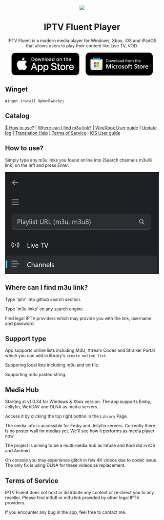 <p align="center">
  <a href="https://apps.apple.com/app/iptv-fluent-player/id6744343679?pt=127753526&mt=8&ct=github&platform=iphone" target="_blank">
    <img width="128" align="center" src="https://store-images.s-microsoft.com/image/apps.22014.14260035015770905.070bbabf-ec58-40a9-8f62-88136f82d616.44985d5e-f1a7-4a7d-a47e-00ec2312cea4?h=576">
  </a>
</p>
<h1 align="center">
  IPTV Fluent Player
</h1>
<p align="center">
  IPTV Fluent is a modern media player for Windows, Xbox, iOS and iPadOS that allows users to play their content like Live TV, VOD.
</p>
<div align="center" style="display: flex; justify-content: center; gap: 20px;">
  <a href="https://apps.apple.com/app/iptv-fluent-player/id6744343679?pt=127753526&mt=8&ct=github" target="_blank">
    <img src="https://github.com/JimmyRespawn/IPTV-Fluent/blob/297695737dd1085997fc8e3f65560cb147e1d416/doc/images/appStoreBadge.png?raw=true"  height="75" alt="App Store link" />
  </a>
  <a href="https://www.microsoft.com/store/productId/9PKMDLWBC8ZJ?cid=github" target="_blank">
    <img src="https://github.com/JimmyRespawn/IPTV-Fluent/blob/main/doc/images/storeBadge.png?raw=true" height="75" alt="Microsoft Store link" />
  </a>
</div>


## Winget

```
Winget install 9pkmdlwbc8zj
```

## Catalog

[🚀 How to use?](#how-to-use) | [Where can I find m3u link?](#where-can-i-find-m3u-link) | [Win/Xbox User guide](https://app.linjimi.com/docs/iptv/?cid=github) | [Update log](https://app.linjimi.com/docs/iptv/updatelog/?cid=github) | [Translation Help](https://crowdin.com/project/iptvfluent) | [Terms of Service](#terms-of-service) | [iOS User guide](https://app.linjimi.com/docs/iptvios/?cid=github)

## How to use?

Simply type any m3u links you found online into [Search channels m3u/8 link] on the left and press _Enter_.

![IPTVHowtoImage](https://github.com/JimmyRespawn/IPTV-Fluent/blob/main/doc/images/SearchSectionIPTVFluent.png?raw=true)

## Where can I find m3u link?

Type 'iptv' into github search section.

Type 'm3u links' on any search engine.

Find legal IPTV providers which may provide you with the link, username and password.

## Support type

App supports online lists including M3U, Xtream Codes and Stralker Portal which you can add in library's `create online list`.

Supporing local lists including m3u and txt file.

Supporting m3u pasted string.

## Media Hub

Starting at v1.0.34 for Windows & Xbox version. The app supports Emby, Jellyfin, WebDAV and DLNA as media servers.

Access it by clicking the top right botton in the `Library` Page.

The media info is accessible for Emby and Jellyfin servers. Currently there is no poster wall for medias yet. We'll see how it performs as media player now.

The project is aiming to be a multi-media hub as Infuse and Kodi did in iOS and Android.

On console you may experience glitch in few 4K videos due to codec issue. The only fix is using DLNA for these videos as replacement.

## Terms of Service

IPTV Fluent does not host or distribute any content or re-direct you to any reseller. Please find m3u8 or m3u link provided by other legal IPTV providers.

If you encounter any bug in the app, feel free to contact me.
